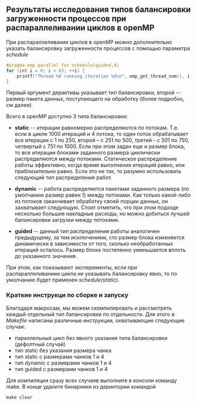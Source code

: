 ## Результаты исследования типов балансировки загруженности процессов при распараллеливании циклов в openMP

При распараллеливании циклов в openMP можно дополнительно указать балансировку загруженности
процессов с помощью параметра _schedule_
```c++
#pragma omp parallel for schedule(guided,4)
for (int i = 0; i < 65; ++i) {
    printf("Thread %d running iteration %d\n", omp_get_thread_num(), i);
}
```
Первый аргумент дериктивы указывает тип балансировки, второй -- размер пакета данных, 
поступающего на обработку (более подробно, см далее).

Всего в openMP доступно 3 типа балансировки:

- __static__ -- итерации равномерно распределяются по потокам. Т.е. если в цикле 1000
итераций и 4 потока, то один поток обрабатывает все итерации с 1 по 250, второй – с
251 по 500, третий - с 501 по 750, четвертый с 751 по 1000. Если при этом задан еще и
размер блока, то все итерации блоками заданного размера циклически
распределяются между потоками.
Статическое распределение работы эффективно, когда время выполнения итераций
равно, или приблизительно равно. Если это не так, то разумно использовать
следующий тип распределения работ.

- __dynamic__ -- работа распределяется пакетами заданного размера (по умолчанию размер
равен 1) между потоками. Как только какой-либо из потоков заканчивает обработку
своей порции данных, он захватывает следующую.
Стоит отметить, что при этом подходе несколько большие накладные расходы, но
можно добиться лучшей балансировки загрузки между потоками.

- __guided__ -- данный тип распределения работы аналогичен предыдущему, за тем
исключением, сто размер блока изменяется динамически в зависимости от того,
сколько необработанных итераций осталось. Размер блока постепенно уменьшается
вплоть до указанного значения.

При этом, как показывают эксперементы, если при распараллеливаниии цикла не указывать 
балансировку явно, то по умолчанию будет применен _schedule(static)_.

### Краткие инструкци по сборке и запуску
Благодаря макросам, мы можем скомпилировать и рассмотреть каждый отдельный тип балансировки
по отдельности. Для этого в _Makefile_ написаны различные инструкции, охватывающие следующие случаи:
- параллельный цикл без явного указания типа балансировки (дефолтный случай)
- тип static без указания размера чанка
- тип static с размерами чанков 1 и 4
- тип dynamic с размерами чанков 1 и 4 
- тип guided с размерами чанков 1 и 4

Для компиляции сразу всех случаев выполните в консоли команду make.
В конце удалите бинарники из дериктории командой
```consol
make clear
```